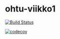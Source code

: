 # ohtu-viikko1

[![Build Status](https://travis-ci.org/stentho/ohtu-viikko1.svg?branch=master)](https://travis-ci.org/stentho/ohtu-viikko1)

[![codecov](https://codecov.io/gh/stentho/ohtu-viikko1/branch/master/graph/badge.svg)](https://codecov.io/gh/stentho/ohtu-viikko1)
